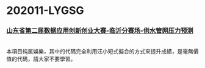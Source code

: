 # 202011-LYGSG

### [山东省第二届数据应用创新创业大赛-临沂分赛场-供水管网压力预测](http://data.sd.gov.cn/cmpt/cmptDetail.html?id=24)
<br/>
本項目纯属娛樂，其中的代碼完全利用汪小短式擬合的方式來提升成績，是毫無價值的代碼，請大家不要學習。
<br/><br/>
